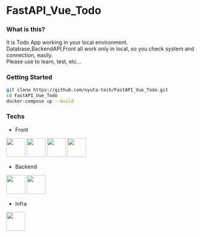 # FastAPI_Vue_Todo

### What is this?
It is Todo App working in your local environment.  
Database,BackendAPI,Front all work only in local, so you check system and connection, easily.  
Please use to learn, test, etc...  

### Getting Started
```bash
git clone https://github.com/nyuta-tech/FastAPI_Vue_Todo.git
cd FastAPI_Vue_Todo
docker-compose up --build
```

### Techs

* Front
<p align="left">
  <a href="https://www.typescriptlang.org/"><img src="https://cdn.worldvectorlogo.com/logos/typescript.svg" height="50px;" /></a>
  <a href="https://jp.vuejs.org/index.html"><img src="https://jp.vuejs.org/images/logo.svg" height="50px;" /></a>
  <a href="https://tailwindcss.jp/"><img src="https://cdn.icon-icons.com/icons2/2699/PNG/512/tailwindcss_logo_icon_167923.png" height="50px;" /></a>
  <a href="https://fontawesome.com/"><img src="https://upload.wikimedia.org/wikipedia/commons/thumb/5/5f/Font_Awesome_logomark_blue.svg/512px-Font_Awesome_logomark_blue.svg.png?20180816011205" height="50px;" /></a>
</p>

* Backend
<p align="left">
  <a href="https://www.python.org/"><img src="https://cdn.worldvectorlogo.com/logos/fastapi-1.svg" height="50px;" /></a>
  <a href="https://fastapi.tiangolo.com/ja/"><img src="https://encrypted-tbn0.gstatic.com/images?q=tbn:ANd9GcT8QhRBWcKOty0KtN3dX1Um8S3YDVyzq3pjFg&usqp=CAU" height="50px;" /></a>
</p>

* Infra
<p align="left">
  <a href="https://www.docker.com/"><img src="https://www.docker.com/wp-content/uploads/2022/03/vertical-logo-monochromatic.png" height="50px;" /></a>
</p>
